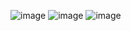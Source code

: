 ![image](https://github.com/user-attachments/assets/a872ae49-c9f7-418b-874b-9d983f1a0595)
![image](https://github.com/user-attachments/assets/9222a7da-b0b1-471e-937e-a99ca7e7f6b7)
![image](https://github.com/user-attachments/assets/96ef0b12-84c8-47e9-9365-8d6cf1dcca6e)
